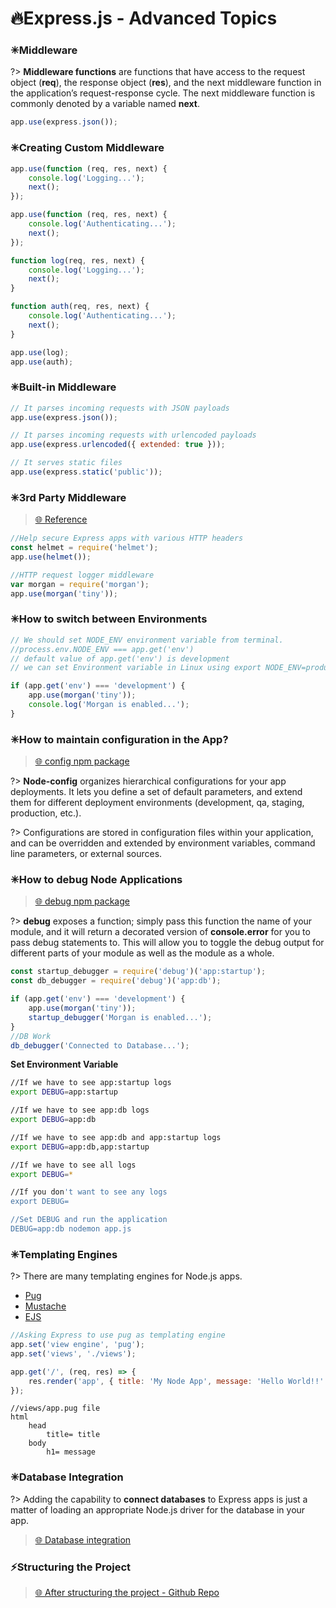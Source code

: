 # 🔥Express.js - Advanced Topics

### ✳Middleware

?> **Middleware functions** are functions that have access to the request object (**req**), the response object (**res**), and the next middleware function in the application’s request-response cycle. The next middleware function is commonly denoted by a variable named **next**.

```js
app.use(express.json());
```

### ✳Creating Custom Middleware

```js
app.use(function (req, res, next) {
	console.log('Logging...');
	next();
});

app.use(function (req, res, next) {
	console.log('Authenticating...');
	next();
});
```

```js
function log(req, res, next) {
	console.log('Logging...');
	next();
}

function auth(req, res, next) {
	console.log('Authenticating...');
	next();
}

app.use(log);
app.use(auth);
```

### ✳Built-in Middleware

```js
// It parses incoming requests with JSON payloads
app.use(express.json());

// It parses incoming requests with urlencoded payloads
app.use(express.urlencoded({ extended: true }));

// It serves static files
app.use(express.static('public'));
```

### ✳3rd Party Middleware

> [🌐 Reference](https://expressjs.com/en/resources/middleware.html)

```js
//Help secure Express apps with various HTTP headers
const helmet = require('helmet');
app.use(helmet());

//HTTP request logger middleware
var morgan = require('morgan');
app.use(morgan('tiny'));
```

### ✳How to switch between Environments

```js
// We should set NODE_ENV environment variable from terminal.
//process.env.NODE_ENV === app.get('env')
// default value of app.get('env') is development
// we can set Environment variable in Linux using export NODE_ENV=production

if (app.get('env') === 'development') {
	app.use(morgan('tiny'));
	console.log('Morgan is enabled...');
}
```

### ✳How to maintain configuration in the App?

> [🌐 config npm package](https://www.npmjs.com/package/config)

?> **Node-config** organizes hierarchical configurations for your app deployments. It lets you define a set of default parameters, and extend them for different deployment environments (development, qa, staging, production, etc.).

?> Configurations are stored in configuration files within your application, and can be overridden and extended by environment variables, command line parameters, or external sources.

### ✳How to debug Node Applications

> [🌐 debug npm package](https://www.npmjs.com/package/debug)

?> **debug** exposes a function; simply pass this function the name of your module, and it will return a decorated version of **console.error** for you to pass debug statements to. This will allow you to toggle the debug output for different parts of your module as well as the module as a whole.

```js
const startup_debugger = require('debug')('app:startup');
const db_debugger = require('debug')('app:db');

if (app.get('env') === 'development') {
	app.use(morgan('tiny'));
	startup_debugger('Morgan is enabled...');
}
//DB Work
db_debugger('Connected to Database...');
```

**Set Environment Variable**

```bash
//If we have to see app:startup logs
export DEBUG=app:startup

//If we have to see app:db logs
export DEBUG=app:db

//If we have to see app:db and app:startup logs
export DEBUG=app:db,app:startup

//If we have to see all logs
export DEBUG=*

//If you don't want to see any logs
export DEBUG=

//Set DEBUG and run the application
DEBUG=app:db nodemon app.js
```

### ✳Templating Engines

?> There are many templating engines for Node.js apps.

- [Pug](https://pugjs.org/)
- [Mustache](https://mustache.github.io/)
- [EJS](https://ejs.co/)

```js
//Asking Express to use pug as templating engine
app.set('view engine', 'pug');
app.set('views', './views');

app.get('/', (req, res) => {
	res.render('app', { title: 'My Node App', message: 'Hello World!!' });
});
```

```pug
//views/app.pug file
html
    head
        title= title
    body
        h1= message
```

### ✳Database Integration

?> Adding the capability to **connect databases** to Express apps is just a matter of loading an appropriate Node.js driver for the database in your app.

> [🌐 Database integration](https://expressjs.com/en/guide/database-integration.html)

### ⚡Structuring the Project

> [🌐 After structuring the project - Github Repo](https://github.com/gopibabus/LearnNode)
